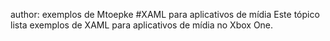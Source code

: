 author: exemplos de Mtoepke #XAML para aplicativos de mídia Este tópico lista exemplos de XAML para aplicativos de mídia no Xbox One.


<!--HONumber=May16_HO2-->


